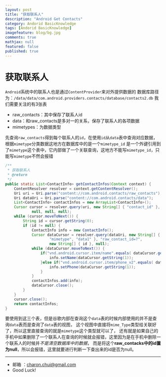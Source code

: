 ```yaml
---
layout: post
title: "获取联系人"
description: "Android Get Contacts"
category: Andorid BasicKnowledge
tags: [Andorid BasicKnowledge]
imagefeature: blog/bg.jpg
comments: true
mathjax: null
featured: false
published: true
---
```


获取联系人
===

`Android`系统中的联系人也是通过`ContentProvider`来对外提供数据的
数据库路径为：`/data/data/com.android.providers.contacts/database/contacts2.db`
我们需要关注的有3张表
- raw_contacts：其中保存了联系人id 
- data：和raw_contacts是多对一的关系，保存了联系人的各项数据
- mimetypes：为数据类型

先查询`raw_contacts`得到每个联系人的`id`，在使用`id`从`data`表中查询对应数据，根据`mimetype`分类数据这地方在数据库中的是一个`mimetype_id`
是一个外键引用到了`mimetype`这个表中，它内部做了一个关联查询，这地方不能写`mimetype_id`，只能写`mimetype`不然会报错

```java
/**
 * 获取联系人
 * @return
 */
public static List<ContactInfo> getContactInfos(Context context) {
	ContentResolver resolver = context.getContentResolver();
	Uri uri = Uri.parse("content://com.android.contacts/raw_contacts");
	Uri dataUri = Uri.parse("content://com.android.contacts/data");
	List<ContactInfo> contactInfos = new ArrayList<ContactInfo>();
	Cursor cursor = resolver.query(uri, new String[] { "contact_id" },
			null, null, null);
	while (cursor.moveToNext()) {
		String id = cursor.getString(0);
		if (id != null) {
			ContactInfo info = new ContactInfo();
			Cursor dataCursor = resolver.query(dataUri, new String[] {
					"mimetype", "data1" }, "raw_contact_id=?",
					new String[] { id }, null);
			while (dataCursor.moveToNext()) {
				if("vnd.android.cursor.item/name".equals( dataCursor.getString(0))){
					info.setName(dataCursor.getString(1));
				}else if("vnd.android.cursor.item/phone_v2".equals( dataCursor.getString(0))){
					info.setPhone(dataCursor.getString(1));
				}
			}
			contactInfos.add(info);
			dataCursor.close();
		}
	}
	cursor.close();
	return contactInfos;
}
```
要使用到这三个表，但是谷歌内部在查询这个`data`表的时候内部使用的并不是查询`data`表而是查询了`data`表的视图，
这个视图中直接将`mime_Type`类型给关联好了，所以这里直接查询的就是`mimetype`这个类型就可以了，
还有就是如果自己的手机中如果删除了一个联系人在查询的时候就会报错，这里因为是在手机中删除一个联系人的时候并*不是清空数据库中的数据*，
而是将这个**raw_contacks中的id置为null**，所以会报错，这里就要进行判断一下查出来的id是否为null。

---

- 邮箱 ：charon.chui@gmail.com  
- Good Luck! 